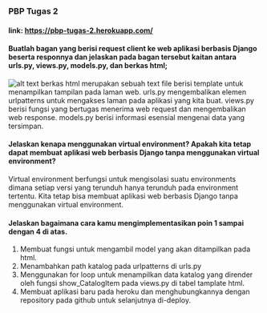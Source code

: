 ### PBP Tugas 2
#### link: https://pbp-tugas-2.herokuapp.com/


#### Buatlah bagan yang berisi request client ke web aplikasi berbasis Django beserta responnya dan jelaskan pada bagan tersebut kaitan antara urls.py, views.py, models.py, dan berkas html;
![alt text](https://github.com/mariaadannies/pbp-tugas2/blob/main/pbp-tugas-2.jpg?raw=true)
berkas html merupakan sebuah text file berisi template untuk menampilkan tampilan pada laman web.
urls.py mengembalikan elemen urlpatterns untuk mengakses laman pada aplikasi yang kita buat.
views.py berisi fungsi yang bertugas menerima web request dan mengembalikan web response.
models.py berisi informasi esensial mengenai data yang tersimpan.

#### Jelaskan kenapa menggunakan virtual environment? Apakah kita tetap dapat membuat aplikasi web berbasis Django tanpa menggunakan virtual environment?
Virtual environment berfungsi untuk mengisolasi suatu environments dimana setiap versi yang terunduh hanya terunduh pada environment tertentu. Kita tetap bisa membuat aplikasi web berbasis Django tanpa menggunakan virtual environment.

#### Jelaskan bagaimana cara kamu mengimplementasikan poin 1 sampai dengan 4 di atas.
1. Membuat fungsi untuk mengambil model yang akan ditampilkan pada html.
2. Menambahkan path katalog pada urlpatterns di urls.py
3. Menggunakan for loop untuk menampilkan data katalog yang dirender oleh fungsi show_CatalogItem pada views.py di tabel tamplate html.
4. Membuat aplikasi baru pada heroku dan menghubungkannya dengan repository pada github untuk selanjutnya di-deploy. 